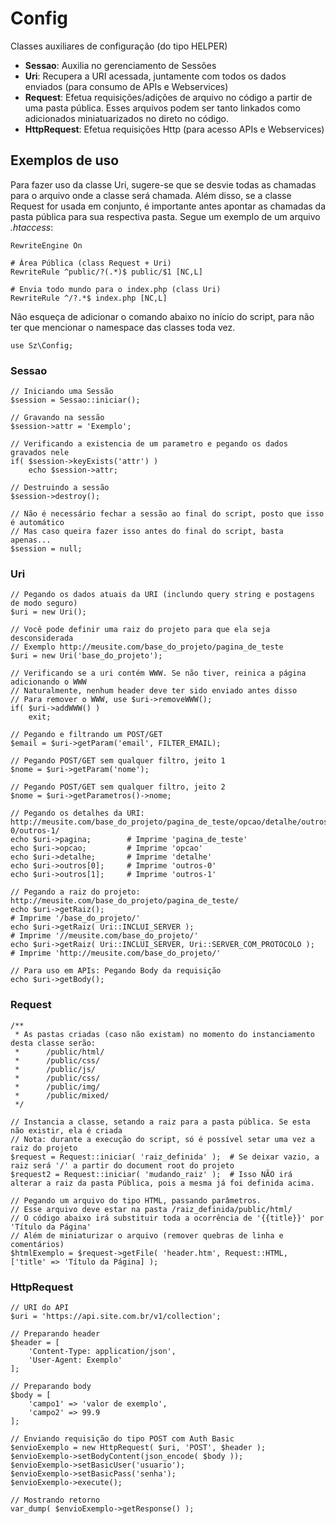 # Config
Classes auxiliares de configuração (do tipo HELPER)

- <b>Sessao</b>: Auxilia no gerenciamento de Sessões
- <b>Uri</b>: Recupera a URI acessada, juntamente com todos os dados enviados (para consumo de APIs e Webservices)
- <b>Request</b>: Efetua requisições/adições de arquivo no código a partir de uma pasta pública. Esses arquivos podem ser tanto linkados como adicionados miniatuarizados no direto no código.
- <b>HttpRequest</b>: Efetua requisições Http (para acesso APIs e Webservices)

## Exemplos de uso

Para fazer uso da classe Uri, sugere-se que se desvie todas as chamadas para o arquivo onde a classe será chamada. 
Além disso, se a classe Request for usada em conjunto, é importante antes apontar as chamadas da pasta pública para sua respectiva pasta.
Segue um exemplo de um arquivo <i>.htaccess</i>:
    
    RewriteEngine On
    
    # Área Pública (class Request + Uri)
    RewriteRule ^public/?(.*)$ public/$1 [NC,L]
    
    # Envia todo mundo para o index.php (class Uri)
    RewriteRule ^/?.*$ index.php [NC,L]

Não esqueça de adicionar o comando abaixo no início do script, para não ter que mencionar o namespace das classes toda vez.

    use Sz\Config;

### Sessao
    
    // Iniciando uma Sessão
    $session = Sessao::iniciar();
    
    // Gravando na sessão
    $session->attr = 'Exemplo';
    
    // Verificando a existencia de um parametro e pegando os dados gravados nele
    if( $session->keyExists('attr') )
        echo $session->attr;
        
    // Destruindo a sessão
    $session->destroy();
    
    // Não é necessário fechar a sessão ao final do script, posto que isso é automático
    // Mas caso queira fazer isso antes do final do script, basta apenas...
    $session = null;
    
### Uri

    // Pegando os dados atuais da URI (inclundo query string e postagens de modo seguro)
    $uri = new Uri();
    
    // Você pode definir uma raiz do projeto para que ela seja desconsiderada
    // Exemplo http://meusite.com/base_do_projeto/pagina_de_teste
    $uri = new Uri('base_do_projeto');
    
    // Verificando se a uri contém WWW. Se não tiver, reinica a página adicionando o WWW
    // Naturalmente, nenhum header deve ter sido enviado antes disso
    // Para remover o WWW, use $uri->removeWWW();
    if( $uri->addWWW() )
        exit;
        
    // Pegando e filtrando um POST/GET
    $email = $uri->getParam('email', FILTER_EMAIL);
    
    // Pegando POST/GET sem qualquer filtro, jeito 1
    $nome = $uri->getParam('nome');
    
    // Pegando POST/GET sem qualquer filtro, jeito 2
    $nome = $uri->getParametros()->nome;
    
    // Pegando os detalhes da URI: http://meusite.com/base_do_projeto/pagina_de_teste/opcao/detalhe/outros-0/outros-1/
    echo $uri->pagina;        # Imprime 'pagina_de_teste'
    echo $uri->opcao;         # Imprime 'opcao'
    echo $uri->detalhe;       # Imprime 'detalhe'
    echo $uri->outros[0];     # Imprime 'outros-0'
    echo $uri->outros[1];     # Imprime 'outros-1'
    
    // Pegando a raiz do projeto: http://meusite.com/base_do_projeto/pagina_de_teste/
    echo $uri->getRaiz();                                                   # Imprime '/base_do_projeto/'
    echo $uri->getRaiz( Uri::INCLUI_SERVER );                               # Imprime '//meusite.com/base_do_projeto/'
    echo $uri->getRaiz( Uri::INCLUI_SERVER, Uri::SERVER_COM_PROTOCOLO );    # Imprime 'http://meusite.com/base_do_projeto/'
    
    // Para uso em APIs: Pegando Body da requisição
    echo $uri->getBody();
    
### Request

    /**
     * As pastas criadas (caso não existam) no momento do instanciamento desta classe serão:
     *      /public/html/
     *      /public/css/
     *      /public/js/
     *      /public/css/
     *      /public/img/
     *      /public/mixed/
     */

    // Instancia a classe, setando a raiz para a pasta pública. Se esta não existir, ela é criada
    // Nota: durante a execução do script, só é possível setar uma vez a raiz do projeto
    $request = Request::iniciar( 'raiz_definida' );  # Se deixar vazio, a raiz será '/' a partir do document root do projeto
    $request2 = Request::iniciar( 'mudando_raiz' );  # Isso NÃO irá alterar a raiz da pasta Pública, pois a mesma já foi definida acima.
    
    // Pegando um arquivo do tipo HTML, passando parâmetros.
    // Esse arquivo deve estar na pasta /raiz_definida/public/html/
    // O código abaixo irá substituir toda a ocorrência de '{{title}}' por 'Título da Página'
    // Além de miniaturizar o arquivo (remover quebras de linha e comentários)
    $htmlExemplo = $request->getFile( 'header.htm', Request::HTML, ['title' => 'Título da Página] );
    
### HttpRequest

    // URI do API
    $uri = 'https://api.site.com.br/v1/collection'; 
    
    // Preparando header
    $header = [
        'Content-Type: application/json',
        'User-Agent: Exemplo'
    ];
    
    // Preparando body
    $body = [
        'campo1' => 'valor de exemplo',
        'campo2' => 99.9
    ];

    // Enviando requisição do tipo POST com Auth Basic
    $envioExemplo = new HttpRequest( $uri, 'POST', $header );
    $envioExemplo->setBodyContent(json_encode( $body ));
    $envioExemplo->setBasicUser('usuario');
    $envioExemplo->setBasicPass('senha');
    $envioExemplo->execute();
    
    // Mostrando retorno
    var_dump( $envioExemplo->getResponse() );
    